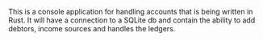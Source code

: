 This is a console application for handling accounts that is being written in Rust. It will have a connection to a SQLite db and contain the ability to add debtors, income sources and handles the ledgers.
